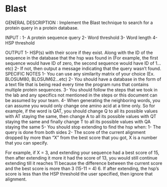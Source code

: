 # Blast
GENERAL DESCRIPTION : 
Implement the Blast technique to search for a protein query in a protein database.

INPUT :
1- A protein sequence query
2- Word threshold
3- Word length
4- HSP threshold 

OUTPUT 
1- HSP(s) with their score if they exist. Along with the ID of the sequence in the database that the 
hsp was found in (For example, the first sequence would have ID of zero, the second sequence 
would have ID of 1…etc)
2- If not, then output a message indicating that the query wasn’t found. 
SPECIFIC NOTES 
1- You can use any similarity matrix of your choice (Ex. BLOSUM80, BLOSUM62…etc)
2- You should have a database in the form of a text file that is being read every time the program 
runs that contains multiple protein sequences.
3- You should follow the steps that we took in the lab and any specifics not mentioned in the steps 
or this document can be assumed by your team.
4- When generating the neighboring words, you can assume you would only change one amino acid 
at a time only. So for example, if the word is QAT, you should change Q to all its possible values 
with AT staying the same, then change A to all its possible values with QT staying the same and 
finally change T to all its possible values with QA staying the same
5- You should stop extending to find the hsp when: 
1- The query is done from both sides
2- The score of the current alignment dropped by more than “X” from the best score that you 
got, X is a number that you can specify. 

For example, if X = 3, and extending your sequence had a best score of 15, then after 
extending it more it had the score of 13, you would still continue extending till it reaches 11 
because the difference between the current score and the best score is more than 3 (15-11 = 4)
6. If after extending, the hsp’s score is less than the HSP threshold the user specified, then ignore 
that alignment.
